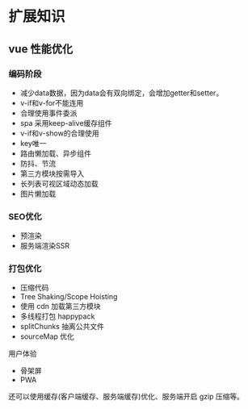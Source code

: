 # 扩展知识

## vue 性能优化

### 编码阶段

- 减少data数据，因为data会有双向绑定，会增加getter和setter。
- v-if和v-for不能连用
- 合理使用事件委派
- spa 采用keep-alive缓存组件
- v-if和v-show的合理使用
- key唯一
- 路由懒加载、异步组件
- 防抖、节流
- 第三方模块按需导入
- 长列表可视区域动态加载
- 图片懒加载

### SEO优化

- 预渲染
- 服务端渲染SSR

### 打包优化

- 压缩代码
- Tree Shaking/Scope Hoisting
- 使用 cdn 加载第三方模块
- 多线程打包 happypack
- splitChunks 抽离公共文件
- sourceMap 优化

用户体验

- 骨架屏
- PWA

还可以使用缓存(客户端缓存、服务端缓存)优化、服务端开启 gzip 压缩等。

